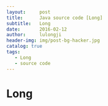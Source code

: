 ```yaml
---
layout:     post
title:      Java source code [Long]
subtitle:   Long
date:       2016-02-12
author:     lulongji
header-img: img/post-bg-hacker.jpg
catalog: true
tags:
   - Long
   - source code
---
```


#  Long